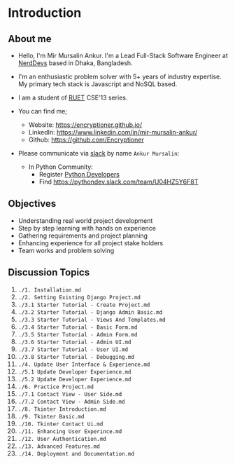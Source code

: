 # Introduction

## About me

- Hello, I'm Mir Mursalin Ankur. I'm a Lead Full-Stack Software Engineer at [NerdDevs](https://www.nerddevs.com/) based in Dhaka, Bangladesh.

- I'm an enthusiastic problem solver with 5+ years of industry expertise. My primary tech stack is Javascript and NoSQL based.

- I am a student of [RUET](https://www.ruet.ac.bd/) CSE'13 series.

- You can find me;
  - Website: https://encryptioner.github.io/
  - LinkedIn: https://www.linkedin.com/in/mir-mursalin-ankur/
  - Github: https://github.com/Encryptioner

- Please communicate via [slack](https://slack.com/) by name `Ankur Mursalin`:
  - In Python Community:
    - Register [Python Developers](https://pythondev.slack.com/)
    - Find https://pythondev.slack.com/team/U04HZ5Y6F8T


## Objectives
- Understanding real world project development
- Step by step learning with hands on experience
- Gathering requirements and project planning
- Enhancing experience for all project stake holders
- Team works and problem solving

## Discussion Topics
1. `./1. Installation.md`
2. `./2. Setting Existing Django Project.md`
3. `./3.1 Starter Tutorial - Create Project.md`
4. `./3.2 Starter Tutorial - Django Admin Basic.md`
5. `./3.3 Starter Tutorial - Views And Templates.md`
6. `./3.4 Starter Tutorial - Basic Form.md`
7. `./3.5 Starter Tutorial - Admin Form.md`
8. `./3.6 Starter Tutorial - Admin UI.md`
9. `./3.7 Starter Tutorial - User UI.md`
10. `./3.8 Starter Tutorial - Debugging.md`
11. `./4. Update User Interface & Experience.md`
12. `./5.1 Update Developer Experience.md`
13. `./5.2 Update Developer Experience.md`
14. `./6. Practice Project.md`
15. `./7.1 Contact View - User Side.md`
16. `./7.2 Contact View - Admin Side.md`
17. `./8. Tkinter Introduction.md`
18. `./9. Tkinter Basic.md`
19. `./10. Tkinter Contact Ui.md`
20. `./11. Enhancing User Experince.md`
21. `./12. User Authentication.md`
22. `./13. Advanced Features.md`
23. `./14. Deployment and Documentation.md`